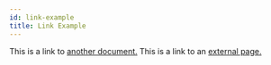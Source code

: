 ```yaml
---
id: link-example
title: Link Example
---
```


This is a link to [another document.](doc3.md)
This is a link to an [external page.](http://www.example.com)
